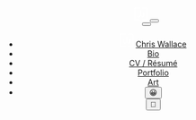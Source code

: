 <header class="navigation" role="banner">
  <a class="site-title" href="/" aria-label="Home"><svg class="logo" width="24" height="24" viewBox="0 0 24 24" fill="none" xmlns="http://www.w3.org/2000/svg"><path fill-rule="evenodd" clip-rule="evenodd" d="M0 2.25C0 1.00736 1.00736 0 2.25 0H9.55C9.66046 0 9.75 0.0895431 9.75 0.2V1.3C9.75 1.41046 9.66046 1.5 9.55 1.5H2.25C1.83579 1.5 1.5 1.83579 1.5 2.25V21.25C1.5 21.6642 1.83579 22 2.25 22H9.55C9.66046 22 9.75 22.0895 9.75 22.2V23.3C9.75 23.4105 9.66046 23.5 9.55 23.5H2.25C1.00736 23.5 0 22.4926 0 21.25V2.25Z" fill="white"/><path fill-rule="evenodd" clip-rule="evenodd" d="M21.25 23.5L13.95 23.5C13.8395 23.5 13.75 23.4105 13.75 23.3L13.75 22.2C13.75 22.0895 13.8395 22 13.95 22L21.25 22C21.6642 22 22 21.6642 22 21.25L22 2.25C22 1.83579 21.6642 1.5 21.25 1.5L13.95 1.5C13.8395 1.5 13.75 1.41046 13.75 1.3L13.75 0.199999C13.75 0.0895421 13.8395 -9.56757e-07 13.95 -9.45817e-07L21.25 -2.22836e-07C22.4926 -9.97673e-08 23.5 1.00736 23.5 2.25L23.5 21.25C23.5 22.4926 22.4926 23.5 21.25 23.5Z" fill="white"/><path fill-rule="evenodd" clip-rule="evenodd" d="M12.4522 5.39854C12.5035 5.44587 12.5326 5.51245 12.5326 5.5822V14.4687L15.79 16.2677C15.9639 16.3637 16.1848 16.248 16.1848 16.0609V8.74129C16.1848 8.526 16.4388 8.41139 16.6002 8.55385L17.6654 9.49391C17.7192 9.54137 17.75 9.60963 17.75 9.68135V16.0609C17.75 17.3707 16.2039 18.1806 14.9867 17.5083L11.75 15.7208L8.5133 17.5083C7.29608 18.1806 5.75 17.3706 5.75 16.0609V9.68135C5.75 9.60963 5.7808 9.54137 5.83458 9.49391L6.8998 8.55385C7.06122 8.41139 7.31522 8.526 7.31522 8.74129V16.0609C7.31522 16.248 7.53613 16.3637 7.70997 16.2677L10.9674 14.4687V5.5822C10.9674 5.51245 10.9965 5.44587 11.0478 5.39854L11.5804 4.90665C11.6762 4.81819 11.8238 4.81819 11.9196 4.90665L12.4522 5.39854Z" fill="white"/></svg></a>
  <button id="menu-button" class="menu-button" aria-label="Open Navigation Menu" aria-expanded="false">
    <i></i>
  </button>
  <nav id="navigation-items" class="navigation-list invis md:flex" aria-label="Main Navigation">
    <button id="close-button" class="close-button" aria-label="Close Navigation Menu">
      <i class="close-button-icon">
        <svg class="close-button-svg" xmlns="http://www.w3.org/2000/svg" viewBox="0 0 24 24">
          <path d="M18.3 5.71a.996.996 0 0 0-1.41 0L12 10.59 7.11 5.7A.996.996 0 1 0 5.7 7.11L10.59 12 5.7 16.89a.996.996 0 1 0 1.41 1.41L12 13.41l4.89 4.89a.996.996 0 1 0 1.41-1.41L13.41 12l4.89-4.89c.38-.38.38-1.02 0-1.4z"></path>
        </svg>
      </i>
    </button>
    <ul>
      <li class="fade-in-element hidden md:inline"><svg class="logo" width="24" height="24" viewBox="0 0 24 24" fill="none" xmlns="http://www.w3.org/2000/svg"><path fill-rule="evenodd" clip-rule="evenodd" d="M0 2.25C0 1.00736 1.00736 0 2.25 0H9.55C9.66046 0 9.75 0.0895431 9.75 0.2V1.3C9.75 1.41046 9.66046 1.5 9.55 1.5H2.25C1.83579 1.5 1.5 1.83579 1.5 2.25V21.25C1.5 21.6642 1.83579 22 2.25 22H9.55C9.66046 22 9.75 22.0895 9.75 22.2V23.3C9.75 23.4105 9.66046 23.5 9.55 23.5H2.25C1.00736 23.5 0 22.4926 0 21.25V2.25Z" fill="white"/><path fill-rule="evenodd" clip-rule="evenodd" d="M21.25 23.5L13.95 23.5C13.8395 23.5 13.75 23.4105 13.75 23.3L13.75 22.2C13.75 22.0895 13.8395 22 13.95 22L21.25 22C21.6642 22 22 21.6642 22 21.25L22 2.25C22 1.83579 21.6642 1.5 21.25 1.5L13.95 1.5C13.8395 1.5 13.75 1.41046 13.75 1.3L13.75 0.199999C13.75 0.0895421 13.8395 -9.56757e-07 13.95 -9.45817e-07L21.25 -2.22836e-07C22.4926 -9.97673e-08 23.5 1.00736 23.5 2.25L23.5 21.25C23.5 22.4926 22.4926 23.5 21.25 23.5Z" fill="white"/><path fill-rule="evenodd" clip-rule="evenodd" d="M12.4522 5.39854C12.5035 5.44587 12.5326 5.51245 12.5326 5.5822V14.4687L15.79 16.2677C15.9639 16.3637 16.1848 16.248 16.1848 16.0609V8.74129C16.1848 8.526 16.4388 8.41139 16.6002 8.55385L17.6654 9.49391C17.7192 9.54137 17.75 9.60963 17.75 9.68135V16.0609C17.75 17.3707 16.2039 18.1806 14.9867 17.5083L11.75 15.7208L8.5133 17.5083C7.29608 18.1806 5.75 17.3706 5.75 16.0609V9.68135C5.75 9.60963 5.7808 9.54137 5.83458 9.49391L6.8998 8.55385C7.06122 8.41139 7.31522 8.526 7.31522 8.74129V16.0609C7.31522 16.248 7.53613 16.3637 7.70997 16.2677L10.9674 14.4687V5.5822C10.9674 5.51245 10.9965 5.44587 11.0478 5.39854L11.5804 4.90665C11.6762 4.81819 11.8238 4.81819 11.9196 4.90665L12.4522 5.39854Z" fill="white"/></svg> <a href="/" aria-label="Home">Chris Wallace</a></li>
      <li class="fade-in-element"><a href="/bio" aria-label="About">Bio</a></li>
      <li class="fade-in-element"><a href="/resume" aria-label="CV / Résumé">CV / Résumé</a></li>
      <li class="fade-in-element"><a href="/portfolio" aria-label="Portfolio">Portfolio</a></li>
      <li class="fade-in-element"><a href="/art" aria-label="Art">Art</a></li>
      <li class="fade-in-element social-buttons">
        <div class="emojis">
          <button id="emojiPickerButton">😀</button>
          <div id="emojiPickerContainer" class="emojiPickerContainer hidden">
            <emoji-picker></emoji-picker>
          </div>
        </div>
        <button id="chat-icon">💬</button>
      </li>
    </ul>
  </nav>
</header>
<script>
document.addEventListener("DOMContentLoaded", () => {
  const menuButton = document.getElementById('menu-button');
  const navigationList = document.getElementById('navigation-items');
  menuButton.addEventListener("click", () => {
    navigationList.classList.toggle("invis");
    document.body.classList.toggle("no-scroll");
  });
  const closeButton = document.getElementById('close-button');
  closeButton.addEventListener("click", () => {
    navigationList.classList.toggle("invis");
    document.body.classList.toggle("no-scroll");
  });
  const emojiPickerButton = document.getElementById('emojiPickerButton');
  const emojiPickerContainer = document.getElementById('emojiPickerContainer');
  const emojiPicker = document.querySelector('emoji-picker');
  emojiPickerButton.addEventListener('click', event => {
    emojiPickerContainer.classList.toggle('hidden');
  });
  // Load previously selected emoji from localStorage, or default to 😀
  let currentEmoji = localStorage.getItem('emoji') || "😀";
  
  // Update the emoji picker with the current emoji
  document.getElementById('emojiPickerButton').textContent = currentEmoji;
  
  emojiPicker.addEventListener('emoji-click', (event) => {
    emojiPickerContainer.classList.add('hidden');
    document.getElementById('emojiPickerButton').textContent = event.detail.unicode;
  });
});
</script>